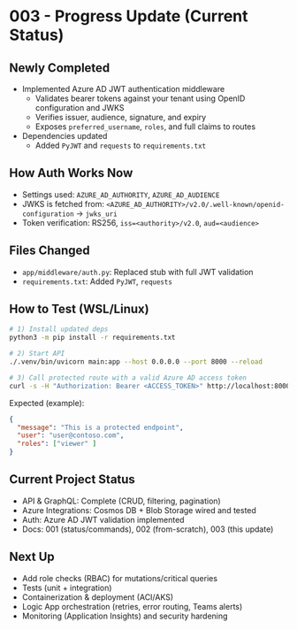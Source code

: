 # 003 - Progress Update (Current Status)

## Newly Completed
- Implemented Azure AD JWT authentication middleware
  - Validates bearer tokens against your tenant using OpenID configuration and JWKS
  - Verifies issuer, audience, signature, and expiry
  - Exposes `preferred_username`, `roles`, and full claims to routes
- Dependencies updated
  - Added `PyJWT` and `requests` to `requirements.txt`

## How Auth Works Now
- Settings used: `AZURE_AD_AUTHORITY`, `AZURE_AD_AUDIENCE`
- JWKS is fetched from: `<AZURE_AD_AUTHORITY>/v2.0/.well-known/openid-configuration` → `jwks_uri`
- Token verification: RS256, `iss=<authority>/v2.0`, `aud=<audience>`

## Files Changed
- `app/middleware/auth.py`: Replaced stub with full JWT validation
- `requirements.txt`: Added `PyJWT`, `requests`

## How to Test (WSL/Linux)
```bash
# 1) Install updated deps
python3 -m pip install -r requirements.txt

# 2) Start API
./.venv/bin/uvicorn main:app --host 0.0.0.0 --port 8000 --reload

# 3) Call protected route with a valid Azure AD access token
curl -s -H "Authorization: Bearer <ACCESS_TOKEN>" http://localhost:8000/protected | jq .
```
Expected (example):
```json
{
  "message": "This is a protected endpoint",
  "user": "user@contoso.com",
  "roles": ["viewer" ]
}
```

## Current Project Status
- API & GraphQL: Complete (CRUD, filtering, pagination)
- Azure Integrations: Cosmos DB + Blob Storage wired and tested
- Auth: Azure AD JWT validation implemented
- Docs: 001 (status/commands), 002 (from-scratch), 003 (this update)

## Next Up
- Add role checks (RBAC) for mutations/critical queries
- Tests (unit + integration)
- Containerization & deployment (ACI/AKS)
- Logic App orchestration (retries, error routing, Teams alerts)
- Monitoring (Application Insights) and security hardening
